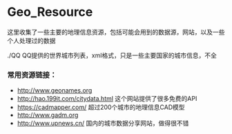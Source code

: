 # Geo_Resource

这里收集了一些主要的地理信息资源，包括可能会用到的数据源，网站，以及一些个人处理过的数据

./QQ QQ提供的世界城市列表，xml格式，只是一些主要国家的城市信息，不全


### 常用资源链接：
- http://www.geonames.org
- http://hao.199it.com/citydata.html 这个网站提供了很多免费的API
- https://cadmapper.com/ 超过200个城市的地理信息CAD模型
- http://www.gadm.org
- http://www.upnews.cn/ 国内的城市数据分享网站，做得很不错
